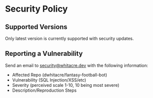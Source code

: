 # Security Policy

## Supported Versions

Only latest version is currently supported with security updates.

## Reporting a Vulnerability

Send an email to security@whitacre.dev with the following information:
- Affected Repo (dwhitacre/fantasy-football-bot)
- Vulnerability (SQL Injection/XSS/etc)
- Severity (perceived scale 1-10, 10 being most severe)
- Description/Reproduction Steps
